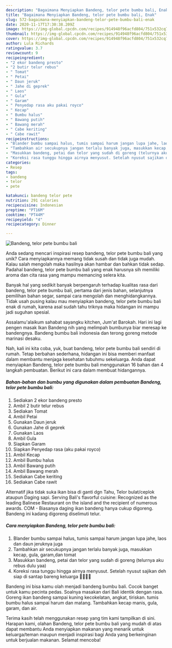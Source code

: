 ```yaml
---
description: "Bagaimana Menyiapkan Bandeng, telor pete bumbu bali, Enak"
title: "Bagaimana Menyiapkan Bandeng, telor pete bumbu bali, Enak"
slug: 572-bagaimana-menyiapkan-bandeng-telor-pete-bumbu-bali-enak
date: 2020-11-17T17:30:38.209Z
image: https://img-global.cpcdn.com/recipes/914948f96acfd804/751x532cq70/bandeng-telor-pete-bumbu-bali-foto-resep-utama.jpg
thumbnail: https://img-global.cpcdn.com/recipes/914948f96acfd804/751x532cq70/bandeng-telor-pete-bumbu-bali-foto-resep-utama.jpg
cover: https://img-global.cpcdn.com/recipes/914948f96acfd804/751x532cq70/bandeng-telor-pete-bumbu-bali-foto-resep-utama.jpg
author: Lula Richards
ratingvalue: 3.7
reviewcount: 9
recipeingredient:
- "2 ekor bandeng presto"
- "2 butir telur rebus"
- " Tomat"
- " Petai"
- " Daun jeruk"
- " Jahe di geprek"
- " Laos"
- " Gula"
- " Garam"
- " Penyedap rasa aku pakai royco"
- " Kecap"
- " Bumbu halus"
- " Bawang putih"
- " Bawang merah"
- " Cabe keriting"
- " Cabe rawit"
recipeinstructions:
- "Blander bumbu sampai halus, tumis sampai harum jangan lupa jahe, laos dan daun jeruknya juga"
- "Tambahkan air secukupnya jangan terlalu banyak juga, masukkan kecap, gula, garam,dan tomat"
- "Masukkan bandeng, petai dan telor yang sudah di goreng (telurnya aku rebus dulu yaa)"
- "Koreksi rasa tunggu hingga airnya menyusut. Setelah nyusut sajikan deh siap di santap bareng keluarga 👨‍👩‍👧‍👦"
categories:
- Resep
tags:
- bandeng
- telor
- pete

katakunci: bandeng telor pete 
nutrition: 291 calories
recipecuisine: Indonesian
preptime: "PT16M"
cooktime: "PT44M"
recipeyield: "4"
recipecategory: Dinner

---
```



![Bandeng, telor pete bumbu bali](https://img-global.cpcdn.com/recipes/914948f96acfd804/751x532cq70/bandeng-telor-pete-bumbu-bali-foto-resep-utama.jpg)

Anda sedang mencari inspirasi resep bandeng, telor pete bumbu bali yang unik? Cara menyiapkannya memang tidak susah dan tidak juga mudah. Kalau salah mengolah maka hasilnya akan hambar dan bahkan tidak sedap. Padahal bandeng, telor pete bumbu bali yang enak harusnya sih memiliki aroma dan cita rasa yang mampu memancing selera kita.

Banyak hal yang sedikit banyak berpengaruh terhadap kualitas rasa dari bandeng, telor pete bumbu bali, pertama dari jenis bahan, selanjutnya pemilihan bahan segar, sampai cara mengolah dan menghidangkannya. Tidak usah pusing kalau mau menyiapkan bandeng, telor pete bumbu bali enak di rumah, karena asal sudah tahu triknya maka hidangan ini mampu jadi suguhan spesial.

Assalamu&#39;alaikum sahabat sayangku kitchen, Jum&#39;at Barokah. Hari ini lagi pengen masak Ikan Bandeng nih yang melimpah bumbunya biar meresap ke bandengnya. Bandeng bumbu bali indonesia dan terong goreng metode marinasi desaku.


Nah, kali ini kita coba, yuk, buat bandeng, telor pete bumbu bali sendiri di rumah. Tetap berbahan sederhana, hidangan ini bisa memberi manfaat dalam membantu menjaga kesehatan tubuhmu sekeluarga. Anda dapat menyiapkan Bandeng, telor pete bumbu bali menggunakan 16 bahan dan 4 langkah pembuatan. Berikut ini cara dalam membuat hidangannya.

<!--inarticleads1-->

##### Bahan-bahan dan bumbu yang digunakan dalam pembuatan Bandeng, telor pete bumbu bali:

1. Sediakan 2 ekor bandeng presto
1. Ambil 2 butir telur rebus
1. Sediakan  Tomat
1. Ambil  Petai
1. Gunakan  Daun jeruk
1. Gunakan  Jahe di geprek
1. Gunakan  Laos
1. Ambil  Gula
1. Siapkan  Garam
1. Siapkan  Penyedap rasa (aku pakai royco)
1. Ambil  Kecap
1. Ambil  Bumbu halus
1. Ambil  Bawang putih
1. Ambil  Bawang merah
1. Sediakan  Cabe keriting
1. Sediakan  Cabe rawit


Alternatif jika tidak suka ikan bisa di ganti dgn Tahu, Telor bulat/ceplok ataupun Daging sapi. Serving Bali&#39;s flavorful cuisine: Recognized as the leading Balinese Restaurant on the island and the recipient of numerous awards. COM - Biasanya daging ikan bandeng hanya cukup digoreng. Bandeng ini kadang digoreng diselimuti telur. 

<!--inarticleads2-->

##### Cara menyiapkan Bandeng, telor pete bumbu bali:

1. Blander bumbu sampai halus, tumis sampai harum jangan lupa jahe, laos dan daun jeruknya juga
1. Tambahkan air secukupnya jangan terlalu banyak juga, masukkan kecap, gula, garam,dan tomat
1. Masukkan bandeng, petai dan telor yang sudah di goreng (telurnya aku rebus dulu yaa)
1. Koreksi rasa tunggu hingga airnya menyusut. Setelah nyusut sajikan deh siap di santap bareng keluarga 👨‍👩‍👧‍👦


Bandeng ini bisa kamu olah menjadi bandeng bumbu bali. Cocok banget untuk kamu pecinta pedas. Soalnya masakan dari Bali identik dengan rasa. Goreng ikan bandeng sampai kuning kecokelatan, angkat, tiriskan. tumis bumbu halus sampai harum dan matang. Tambahkan kecap manis, gula, garam, dan air. 

Terima kasih telah menggunakan resep yang tim kami tampilkan di sini. Harapan kami, olahan Bandeng, telor pete bumbu bali yang mudah di atas dapat membantu Anda menyiapkan makanan yang menarik untuk keluarga/teman maupun menjadi inspirasi bagi Anda yang berkeinginan untuk berjualan makanan. Selamat mencoba!
